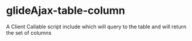 # glideAjax-table-column
A Client Callable script include which will query to the table and will return the set of columns
